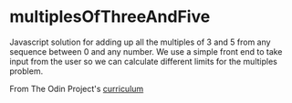# multiplesOfThreeAndFive
Javascript solution for adding up all the multiples of 3 and 5 from any sequence between 0 and any number. We use a simple front end to take input from the user so we can calculate different limits for the multiples problem.

From The Odin Project's [curriculum](https://www.theodinproject.com/courses/web-development-101/lessons/javascript-basics?ref=lnav) 
